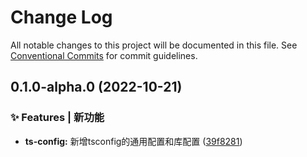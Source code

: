 # Change Log

All notable changes to this project will be documented in this file.
See [Conventional Commits](https://conventionalcommits.org) for commit guidelines.

## 0.1.0-alpha.0 (2022-10-21)


### ✨ Features | 新功能

* **ts-config:** 新增tsconfig的通用配置和库配置 ([39f8281](https://github.com/GOGOGOSIR/configs/commit/39f8281bc73f520f43f42dc85678d102eb1e651f))
